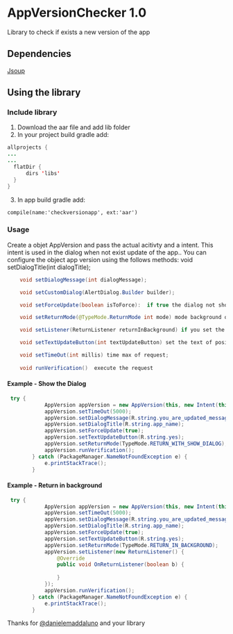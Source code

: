 # AppVersionChecker 1.0
Library to check if exists a new version of the app
## Dependencies
[Jsoup](http://jsoup.org)
## Using the library

###  Include library
  1. Download  the aar file and add lib folder
  2. In your project build gradle add:
``` java  
allprojects {
...
...
  flatDir {
      dirs 'libs'
  }
}
```

 3. In app build gradle add:
 
 ``` compile(name:'checkversionapp', ext:'aar') ```

### Usage

Create a objet AppVersion and pass the actual acitivty and a intent. This intent is used in the dialog when not exist update of the app..
You can configure the object app version using the follows methods:
void setDialogTitle(int dialogTitle);
``` java
    void setDialogMessage(int dialogMessage);

    void setCustomDialog(AlertDialog.Builder builder);

    void setForceUpdate(boolean isToForce):  if true the dialog not show a close dialog button;

    void setReturnMode(@TypeMode.ReturnMode int mode) mode background or with dialog;

    void setListener(ReturnListener returnInBackground) if you set the return mode to background you need implement a return listener  and create your action; 

    void setTextUpdateButton(int textUpdateButton) set the text of positive button;

    void setTimeOut(int millis) time max of request;
    
    void runVerification()  execute the request
```    
#### Example - Show the Dialog

``` java 
 try {
            AppVersion appVersion = new AppVersion(this, new Intent(this, MainActivity.class));
            appVersion.setTimeOut(5000);
            appVersion.setDialogMessage(R.string.you_are_updated_message);
            appVersion.setDialogTitle(R.string.app_name);
            appVersion.setForceUpdate(true);
            appVersion.setTextUpdateButton(R.string.yes);
            appVersion.setReturnMode(TypeMode.RETURN_WITH_SHOW_DIALOG);
            appVersion.runVerification();
        } catch (PackageManager.NameNotFoundException e) {
            e.printStackTrace();
        }
```

#### Example - Return in background

``` java 
 try {
            AppVersion appVersion = new AppVersion(this, new Intent(this, MainActivity.class));
            appVersion.setTimeOut(5000);
            appVersion.setDialogMessage(R.string.you_are_updated_message);
            appVersion.setDialogTitle(R.string.app_name);
            appVersion.setForceUpdate(true);
            appVersion.setTextUpdateButton(R.string.yes);
            appVersion.setReturnMode(TypeMode.RETURN_IN_BACKGROUND);
            appVersion.setListener(new ReturnListener() {
                @Override
                public void OnReturnListener(boolean b) {
                    
                }
            });
            appVersion.runVerification();
        } catch (PackageManager.NameNotFoundException e) {
            e.printStackTrace();
        }
```


Thanks for [@danielemaddaluno](https://github.com/danielemaddaluno/Android-Update-Checker) and your library

